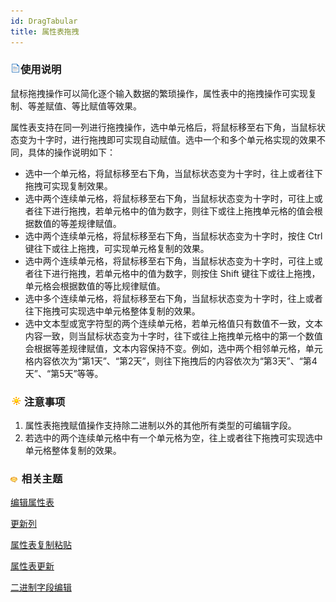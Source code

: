 ```yaml
---
id: DragTabular
title: 属性表拖拽
---
```

### ![](../../img/read.gif)使用说明

鼠标拖拽操作可以简化逐个输入数据的繁琐操作，属性表中的拖拽操作可实现复制、等差赋值、等比赋值等效果。

属性表支持在同一列进行拖拽操作，选中单元格后，将鼠标移至右下角，当鼠标状态变为十字时，进行拖拽即可实现自动赋值。选中一个和多个单元格实现的效果不同，具体的操作说明如下：

* 选中一个单元格，将鼠标移至右下角，当鼠标状态变为十字时，往上或者往下拖拽可实现复制效果。
* 选中两个连续单元格，将鼠标移至右下角，当鼠标状态变为十字时，可往上或者往下进行拖拽，若单元格中的值为数字，则往下或往上拖拽单元格的值会根据数值的等差规律赋值。
* 选中两个连续单元格，将鼠标移至右下角，当鼠标状态变为十字时，按住 Ctrl 键往下或往上拖拽，可实现单元格复制的效果。
* 选中两个连续单元格，将鼠标移至右下角，当鼠标状态变为十字时，可往上或者往下进行拖拽，若单元格中的值为数字，则按住 Shift 键往下或往上拖拽，单元格会根据数值的等比规律赋值。
* 选中多个连续单元格，将鼠标移至右下角，当鼠标状态变为十字时，往上或者往下拖拽可实现选中单元格整体复制的效果。
* 选中文本型或宽字符型的两个连续单元格，若单元格值只有数值不一致，文本内容一致，则当鼠标状态变为十字时，往下或往上拖拽单元格中的第一个数值会根据等差规律赋值，文本内容保持不变。例如，选中两个相邻单元格，单元格内容依次为“第1天”、“第2天”，则往下拖拽后的内容依次为“第3天”、“第4天”、“第5天”等等。

### ![](../../img/note.png)注意事项

1. 属性表拖拽赋值操作支持除二进制以外的其他所有类型的可编辑字段。
2. 若选中的两个连续单元格中有一个单元格为空，往上或者往下拖拽可实现选中单元格整体复制的效果。

### ![](../../img/seealso.png) 相关主题

  [编辑属性表](Editgroup)

  [更新列](UpdateButton)

  [属性表复制粘贴](CopyAndPaste)

  [属性表更新](UpdateTabular)

  [二进制字段编辑](BinaryEdit)



